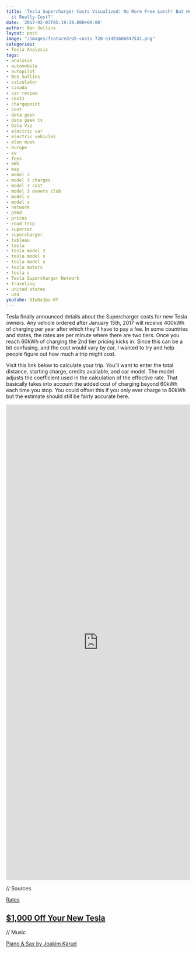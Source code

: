 ```yaml
---
title: 'Tesla Supercharger Costs Visualized: No More Free Lunch! But How Much Will
  it Really Cost?'
date: '2017-02-03T05:19:19.000+00:00'
author: Ben Sullins
layout: post
image: "/images/featured/US-costs-720-e1491606847531.png"
categories:
- Tesla Analysis
tags:
- analysis
- automobile
- autopilot
- Ben Sullins
- calculator
- canada
- car review
- ces21
- chargepoint
- cost
- data geek
- data geek tv
- Data Viz
- electric car
- electric vehicles
- elon musk
- europe
- ev
- fees
- kWh
- map
- model 3
- model 3 charges
- model 3 cost
- model 3 owners club
- model s
- model x
- network
- p90d
- prices
- road trip
- supercar
- supercharger
- tableau
- tesla
- tesla model 3
- tesla model s
- tesla model x
- tesla motors
- tesla s
- Tesla Supercharger Network
- traveling
- united states
- usa
youtube: DIwDxJpu-KY
---
```

Tesla finally announced details about the Supercharger costs for new Tesla owners. Any vehicle ordered after January 15th, 2017 will receive 400kWh of charging per year after which they’ll have to pay a fee. In some countries and states, the rates are per minute where there are two tiers. Once you reach 60kWh of charging the 2nd tier pricing kicks in. Since this can be a bit confusing, and the cost would vary by car, I wanted to try and help people figure out how much a trip might cost.</p>

Visit this link below to calculate your trip. You’ll want to enter the total distance, starting charge, credits available, and car model. The model adjusts the coefficient used in the calculation of the effective rate. That basically takes into account the added cost of charging beyond 60kWh each time you stop. You could offset this if you only ever charge to 60kWh but the estimate should still be fairly accurate here.

<iframe frameborder="0" marginheight="0" marginwidth="0" allowtransparency="true" class="tableauViz" style="display: block; width: 100%; height: 1300; margin: 0px; padding: 0px; border: none;" width="100%" height="1300" src="https://public.tableau.com/views/TeslaSuperchargerNetworkCosts/US?:embed=y&:showVizHome=no&:hoswidtt_url=https%3A%2F%2Fpublic.tableau.com%2F&:tabs=yes&:toolbar=yes&:animate_transition=yes&:display_static_image=no&:display_spinner=no&:display_overlay=yes&:display_count=yes"></iframe>


// Sources

<a href="https://www.reddit.com/r/teslamotors/comments/5nns6e/tesla_releases_the_details_of_its_new/" target="_blank">Rates</a>

## <a href="http://teslanomics.co/tesla-discount" target="_blank">$1,000 Off Your New Tesla</a>

// Music

<a href="https://soundcloud.com/joakimkarud" target="_blank">Piano & Sax by Joakim Karud</a>
